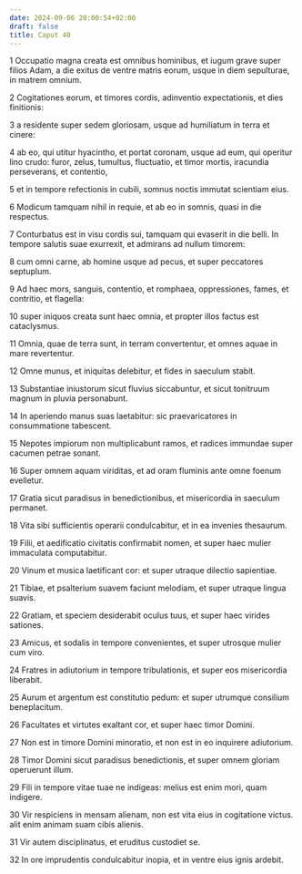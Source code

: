 ```yaml
---
date: 2024-09-06 20:00:54+02:00
draft: false
title: Caput 40
---
```





1 Occupatio magna creata est omnibus hominibus, et iugum grave super filios Adam, a die exitus de ventre matris eorum, usque in diem sepulturae, in matrem omnium.

2 Cogitationes eorum, et timores cordis, adinventio expectationis, et dies finitionis:

3 a residente super sedem gloriosam, usque ad humiliatum in terra et cinere:

4 ab eo, qui utitur hyacintho, et portat coronam, usque ad eum, qui operitur lino crudo: furor, zelus, tumultus, fluctuatio, et timor mortis, iracundia perseverans, et contentio,

5 et in tempore refectionis in cubili, somnus noctis immutat scientiam eius.

6 Modicum tamquam nihil in requie, et ab eo in somnis, quasi in die respectus.

7 Conturbatus est in visu cordis sui, tamquam qui evaserit in die belli. In tempore salutis suae exurrexit, et admirans ad nullum timorem:

8 cum omni carne, ab homine usque ad pecus, et super peccatores septuplum.

9 Ad haec mors, sanguis, contentio, et romphaea, oppressiones, fames, et contritio, et flagella:

10 super iniquos creata sunt haec omnia, et propter illos factus est cataclysmus.

11 Omnia, quae de terra sunt, in terram convertentur, et omnes aquae in mare revertentur.

12 Omne munus, et iniquitas delebitur, et fides in saeculum stabit.

13 Substantiae iniustorum sicut fluvius siccabuntur, et sicut tonitruum magnum in pluvia personabunt.

14 In aperiendo manus suas laetabitur: sic praevaricatores in consummatione tabescent.

15 Nepotes impiorum non multiplicabunt ramos, et radices immundae super cacumen petrae sonant.

16 Super omnem aquam viriditas, et ad oram fluminis ante omne foenum evelletur.

17 Gratia sicut paradisus in benedictionibus, et misericordia in saeculum permanet.

18 Vita sibi sufficientis operarii condulcabitur, et in ea invenies thesaurum.

19 Filii, et aedificatio civitatis confirmabit nomen, et super haec mulier immaculata computabitur.

20 Vinum et musica laetificant cor: et super utraque dilectio sapientiae.

21 Tibiae, et psalterium suavem faciunt melodiam, et super utraque lingua suavis.

22 Gratiam, et speciem desiderabit oculus tuus, et super haec virides sationes.

23 Amicus, et sodalis in tempore convenientes, et super utrosque mulier cum viro.

24 Fratres in adiutorium in tempore tribulationis, et super eos misericordia liberabit.

25 Aurum et argentum est constitutio pedum: et super utrumque consilium beneplacitum.

26 Facultates et virtutes exaltant cor, et super haec timor Domini.

27 Non est in timore Domini minoratio, et non est in eo inquirere adiutorium.

28 Timor Domini sicut paradisus benedictionis, et super omnem gloriam operuerunt illum.

29 Fili in tempore vitae tuae ne indigeas: melius est enim mori, quam indigere.

30 Vir respiciens in mensam alienam, non est vita eius in cogitatione victus. alit enim animam suam cibis alienis.

31 Vir autem disciplinatus, et eruditus custodiet se.

32 In ore imprudentis condulcabitur inopia, et in ventre eius ignis ardebit.

